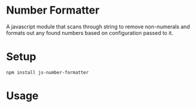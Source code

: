 # Number Formatter
A javascript module that scans through string to remove non-numerals and formats out any found numbers based on configuration passed to it.

# Setup
<pre><code>npm install js-number-formatter</code></pre>

# Usage
